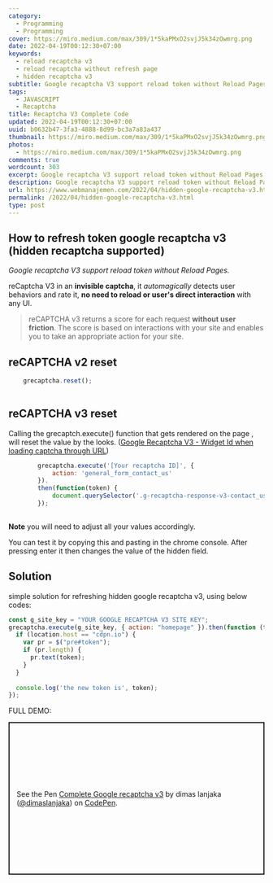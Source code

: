 ```yaml
---
category:
  - Programming
  - Programming
cover: https://miro.medium.com/max/309/1*5kaPMxO2svjJ5k34zOwmrg.png
date: 2022-04-19T00:12:30+07:00
keywords:
  - reload recaptcha v3
  - reload recaptcha without refresh page
  - hidden recaptcha v3
subtitle: Google recaptcha V3 support reload token without Reload Pages
tags:
  - JAVASCRIPT
  - Recaptcha
title: Recaptcha V3 Complete Code
updated: 2022-04-19T00:12:30+07:00
uuid: b0632b47-3fa3-4888-8d99-bc3a7a83a437
thumbnail: https://miro.medium.com/max/309/1*5kaPMxO2svjJ5k34zOwmrg.png
photos:
  - https://miro.medium.com/max/309/1*5kaPMxO2svjJ5k34zOwmrg.png
comments: true
wordcount: 303
excerpt: Google recaptcha V3 support reload token without Reload Pages
description: Google recaptcha V3 support reload token without Reload Pages
url: https://www.webmanajemen.com/2022/04/hidden-google-recaptcha-v3.html
permalink: /2022/04/hidden-google-recaptcha-v3.html
type: post
---
```


## How to refresh token google recaptcha v3 (hidden recaptcha supported)
_Google recaptcha V3 support reload token without Reload Pages._

reCaptcha V3 in an **invisible captcha**, it _automagically_ detects user behaviors and rate it, **no need to reload or user's direct interaction** with any UI.

> reCAPTCHA v3 returns a score for each request **without user friction**. The score is based on interactions with your site and enables you to take an appropriate action for your site.

## reCAPTCHA v2 reset
```js
    grecaptcha.reset();
    
```

## reCAPTCHA v3 reset

Calling the grecaptch.execute() function that gets rendered on the page , will reset the value by the looks. ([Google Recaptcha V3 - Widget Id when loading captcha through URL](https://stackoverflow.com/questions/53906217/google-recaptcha-v3-widget-id-when-loading-captcha-through-url))
```js
        grecaptcha.execute('[Your recaptcha ID]', {
            action: 'general_form_contact_us'
        }).
        then(function(token) {
            document.querySelector('.g-recaptcha-response-v3-contact_us').value = token;
        });
    
```
**Note** you will need to adjust all your values accordingly.

You can test it by copying this and pasting in the chrome console. After pressing enter it then changes the value of the hidden field.

## Solution
simple solution for refreshing hidden google recaptcha v3, using below codes:
```js
const g_site_key = "YOUR GOOGLE RECAPTCHA V3 SITE KEY";
grecaptcha.execute(g_site_key, { action: "homepage" }).then(function (token) {
  if (location.host == "cdpn.io") {
    var pr = $("pre#token");
    if (pr.length) {
      pr.text(token);
    }
  }
  
  console.log('the new token is', token);
});
```

FULL DEMO:
<p class="codepen" data-height="300" data-theme-id="dark" data-default-tab="result" data-slug-hash="qzgYmp" data-preview="true" data-editable="true" data-user="dimaslanjaka" style="height: 300px; box-sizing: border-box; display: flex; align-items: center; justify-content: center; border: 2px solid; margin: 1em 0; padding: 1em;">
  <span>See the Pen <a href="https://codepen.io/dimaslanjaka/pen/qzgYmp">
  Complete Google recaptcha v3</a> by dimas lanjaka (<a href="https://codepen.io/dimaslanjaka">@dimaslanjaka</a>)
  on <a href="https://codepen.io">CodePen</a>.</span>
</p>
<script async src="https://cpwebassets.codepen.io/assets/embed/ei.js"></script>

